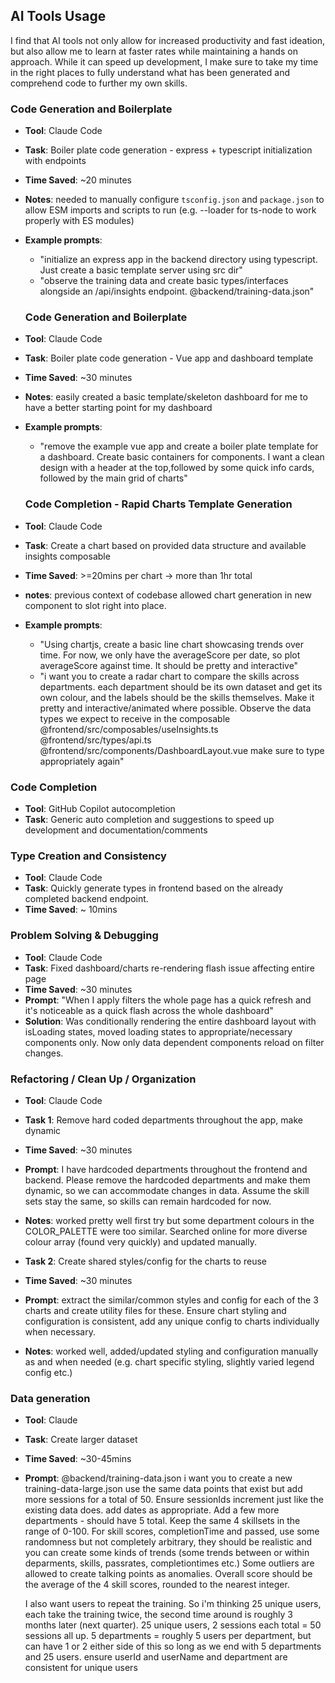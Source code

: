 ## AI Tools Usage

I find that AI tools not only allow for increased productivity and fast ideation, but also allow me to learn at faster rates while maintaining a hands on approach. While it can speed up development, I make sure to take my time in the right places to fully understand what has been generated and comprehend code to further my own skills.

### Code Generation and Boilerplate

- **Tool**: Claude Code
- **Task**: Boiler plate code generation - express + typescript initialization with endpoints
- **Time Saved**: ~20 minutes
- **Notes**: needed to manually configure `tsconfig.json` and `package.json` to allow ESM imports and scripts to run (e.g. --loader for ts-node to work properly with ES modules)
- **Example prompts**:
  - "initialize an express app in the backend directory using typescript. Just create a basic template server using src dir"
  - "observe the training data and create basic types/interfaces alongside an /api/insights endpoint. @backend/training-data.json"

  ### Code Generation and Boilerplate

- **Tool**: Claude Code
- **Task**: Boiler plate code generation - Vue app and dashboard template
- **Time Saved**: ~30 minutes
- **Notes**: easily created a basic template/skeleton dashboard for me to have a better starting point for my dashboard
- **Example prompts**:
  - "remove the example vue app and create a boiler plate template for a dashboard. Create basic containers for components. I want a clean design with a header at the top,followed by some quick info cards, followed by the main grid of charts"

  ### Code Completion - Rapid Charts Template Generation

- **Tool**: Claude Code
- **Task**: Create a chart based on provided data structure and available insights composable
- **Time Saved**: >=20mins per chart -> more than 1hr total
- **notes**: previous context of codebase allowed chart generation in new component to slot right into place.
- **Example prompts**:
  - "Using chartjs, create a basic line chart showcasing trends over time. For now, we only have the
    averageScore per date, so plot averageScore against time. It should be pretty and interactive"
  - "i want you to create a radar chart to compare the skills across departments. each department should be its own dataset and get its own colour, and the labels should be the skills themselves. Make it pretty and interactive/animated where possible. Observe the data types we expect to receive in the
    composable @frontend/src/composables/useInsights.ts @frontend/src/types/api.ts
    @frontend/src/components/DashboardLayout.vue
    make sure to type appropriately again"

### Code Completion

- **Tool**: GitHub Copilot autocompletion
- **Task**: Generic auto completion and suggestions to speed up development and documentation/comments

### Type Creation and Consistency

- **Tool**: Claude Code
- **Task**: Quickly generate types in frontend based on the already completed backend endpoint.
- **Time Saved**: ~ 10mins

### Problem Solving & Debugging 

- **Tool**: Claude Code
- **Task**: Fixed dashboard/charts re-rendering flash issue affecting entire page
- **Time Saved**: ~30 minutes
- **Prompt**: "When I apply filters the whole page has a quick refresh and it's noticeable as a quick flash across the whole dashboard"
- **Solution**: Was conditionally rendering the entire dashboard layout with isLoading states, moved loading states to appropriate/necessary components only. Now only data dependent components reload on filter changes.

### Refactoring / Clean Up / Organization
- **Tool**: Claude Code
- **Task 1**: Remove hard coded departments throughout the app, make dynamic
- **Time Saved**: ~30 minutes
- **Prompt**: I have hardcoded departments throughout the frontend and backend. Please remove the hardcoded departments and make them dynamic, so we can accommodate changes in data. Assume the skill sets stay the same, so skills can remain hardcoded for now.
- **Notes**: worked pretty well first try but some department colours in the COLOR_PALETTE were too similar. Searched online for more diverse colour array (found very quickly) and updated manually. 

- **Task 2**: Create shared styles/config for the charts to reuse
- **Time Saved**: ~30 minutes
- **Prompt**: extract the similar/common styles and config for each of the 3 charts and create utility files for these. Ensure chart styling and configuration is consistent, add any unique config to charts individually when necessary.
- **Notes**: worked well, added/updated styling and configuration manually as and when needed (e.g. chart specific styling, slightly varied legend config etc.) 


### Data generation

- **Tool**: Claude
- **Task**: Create larger dataset
- **Time Saved**: ~30-45mins
- **Prompt**: @backend/training-data.json i want you to create a new training-data-large.json
  use the same data points that exist but add more sessions for a total of 50. Ensure sessionIds
  increment just like the existing data does. add dates as appropriate. Add a few more departments -
  should have 5 total. Keep the same 4 skillsets in the range of 0-100. For skill scores,
  completionTime and passed, use some randomness but not completely arbitrary, they should be
  realistic and you can create some kinds of trends (some trends between or within deparments,
  skills, passrates, completiontimes etc.) Some outliers are allowed to create talking points as
  anomalies.
  Overall score should be the average of the 4 skill scores, rounded to the nearest integer.

  I also want users to repeat the training. So i'm thinking 25 unique users, each take the training
  twice, the second time around is roughly 3 months later (next quarter). 25 unique users, 2
  sessions each total = 50 sessions all up. 5 departments = roughly 5 users per department, but can
  have 1 or 2 either side of this so long as we end with 5 departments and 25 users. ensure userId
  and userName and department are consistent for unique users
